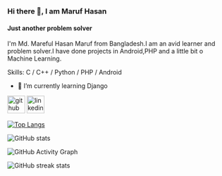 ### Hi there 👋, I am Maruf Hasan
#### Just another problem solver
I'm Md. Mareful Hasan Maruf from Bangladesh.I am an avid learner and problem solver.I have done projects in Android,PHP and a little bit o Machine Learning.

Skills: C / C++ / Python / PHP / Android

- 🌱 I’m currently learning Django 


[<img src='https://cdn.jsdelivr.net/npm/simple-icons@3.0.1/icons/github.svg' alt='github' height='40'>](https://github.com/https://github.com/Maruf-Hasan1789)  [<img src='https://cdn.jsdelivr.net/npm/simple-icons@3.0.1/icons/linkedin.svg' alt='linkedin' height='40'>](https://www.linkedin.com/in/https://www.linkedin.com/in/maruf-hasan-951b6320a//)  

[![Top Langs](https://github-readme-stats.vercel.app/api/top-langs/?username=https://github.com/Maruf-Hasan1789)](https://github.com/anuraghazra/github-readme-stats)

![GitHub stats](https://github-readme-stats.vercel.app/api?username=https://github.com/Maruf-Hasan1789&show_icons=true)  

![GitHub Activity Graph](https://activity-graph.herokuapp.com/graph?username=https://github.com/Maruf-Hasan1789)  

![GitHub streak stats](https://streak-stats.demolab.com/?user=https://github.com/Maruf-Hasan1789)  

